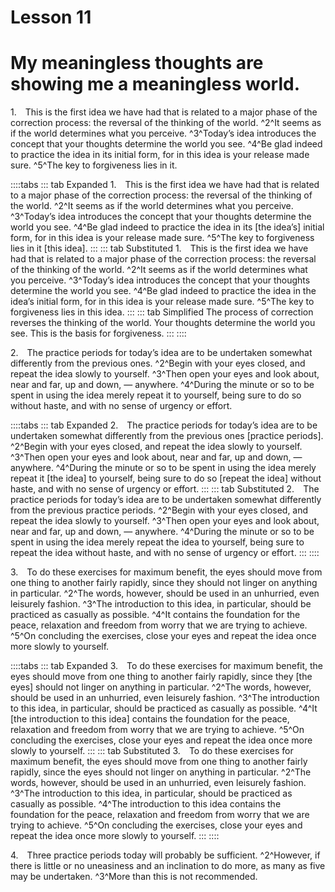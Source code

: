 # Lesson 11

# My meaningless thoughts are showing me a meaningless world.

<a name=w-pi-11-1></a>1.&emsp;This is the first idea we have had that is related to a major phase of the correction process: the reversal of the thinking of the world. ^2^It seems as if the world determines what you perceive. ^3^Today’s idea introduces the concept that your thoughts determine the world you see. ^4^Be glad indeed to practice the idea in its initial form, for in this idea is your release made sure. ^5^The key to forgiveness lies in it.

::::tabs
::: tab Expanded
1.&emsp;This is the first idea we have had that is related to a major phase of the correction process: the reversal of the thinking of the world. ^2^It seems as if the world determines what you perceive. ^3^Today’s idea introduces the concept that your thoughts determine the world you see. ^4^Be glad indeed to practice the idea in its [the idea’s] initial form, for in this idea is your release made sure. ^5^The key to forgiveness lies in it [this idea].
:::
::: tab Substituted
1.&emsp;This is the first idea we have had that is related to a major phase of the correction process: the reversal of the thinking of the world. ^2^It seems as if the world determines what you perceive. ^3^Today’s idea introduces the concept that your thoughts determine the world you see. ^4^Be glad indeed to practice the idea in the idea’s initial form, for in this idea is your release made sure. ^5^The key to forgiveness lies in this idea.
:::
::: tab Simplified
The process of correction reverses the thinking of the world. Your thoughts determine the world you see. This is the basis for forgiveness.
:::
::::

<a name=w-pi-11-2></a>2.&emsp;The practice periods for today’s idea are to be undertaken somewhat differently from the previous ones. ^2^Begin with your eyes closed, and repeat the idea slowly to yourself. ^3^Then open your eyes and look about, near and far, up and down, — anywhere. ^4^During the minute or so to be spent in using the idea merely repeat it to yourself, being sure to do so without haste, and with no sense of urgency or effort.

::::tabs
::: tab Expanded
2.&emsp;The practice periods for today’s idea are to be undertaken somewhat differently from the previous ones [practice periods]. ^2^Begin with your eyes closed, and repeat the idea slowly to yourself. ^3^Then open your eyes and look about, near and far, up and down, — anywhere. ^4^During the minute or so to be spent in using the idea merely repeat it [the idea] to yourself, being sure to do so [repeat the idea] without haste, and with no sense of urgency or effort.
:::
::: tab Substituted
2.&emsp;The practice periods for today’s idea are to be undertaken somewhat differently from the previous practice periods. ^2^Begin with your eyes closed, and repeat the idea slowly to yourself. ^3^Then open your eyes and look about, near and far, up and down, — anywhere. ^4^During the minute or so to be spent in using the idea merely repeat the idea to yourself, being sure to repeat the idea without haste, and with no sense of urgency or effort.
:::
::::

<a name=w-pi-11-3></a>3.&emsp;To do these exercises for maximum benefit, the eyes should move from one thing to another fairly rapidly, since they should not linger on anything in particular. ^2^The words, however, should be used in an unhurried, even leisurely fashion. ^3^The introduction to this idea, in particular, should be practiced as casually as possible. ^4^It contains the foundation for the peace, relaxation and freedom from worry that we are trying to achieve. ^5^On concluding the exercises, close your eyes and repeat the idea once more slowly to yourself.

::::tabs
::: tab Expanded
3.&emsp;To do these exercises for maximum benefit, the eyes should move from one thing to another fairly rapidly, since they [the eyes] should not linger on anything in particular. ^2^The words, however, should be used in an unhurried, even leisurely fashion. ^3^The introduction to this idea, in particular, should be practiced as casually as possible. ^4^It [the introduction to this idea] contains the foundation for the peace, relaxation and freedom from worry that we are trying to achieve. ^5^On concluding the exercises, close your eyes and repeat the idea once more slowly to yourself.
:::
::: tab Substituted
3.&emsp;To do these exercises for maximum benefit, the eyes should move from one thing to another fairly rapidly, since the eyes should not linger on anything in particular. ^2^The words, however, should be used in an unhurried, even leisurely fashion. ^3^The introduction to this idea, in particular, should be practiced as casually as possible. ^4^The introduction to this idea contains the foundation for the peace, relaxation and freedom from worry that we are trying to achieve. ^5^On concluding the exercises, close your eyes and repeat the idea once more slowly to yourself.
:::
::::

<a name=w-pi-11-4></a>4.&emsp;Three practice periods today will probably be sufficient. ^2^However, if there is little or no uneasiness and an inclination to do more, as many as five may be undertaken. ^3^More than this is not recommended.